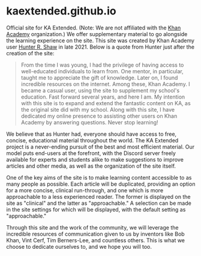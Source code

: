 # kaextended.github.io

Official site for KA Extended. (Note: We are not affiliated with the [Khan Academy](https://www.khanacademy.org/) organization.) We offer supplementary material to go alongside the learning experience on the site. This site was created by Khan Academy user [Hunter R. Shaw](https://www.khanacademy.org/profile/HunterRShaw/projects) in late 2021. Below is a quote from Hunter just after the creation of the site:

> From the time I was young, I had the privilege of having access to well-educated individuals to learn from. One mentor, in particular, taught me to appreciate the gift of knowledge. Later on, I found incredible resources on the internet. Among these, Khan Academy. I became a casual user, using the site to supplement my school's education. Fast forward several years, and here I am. My intention with this site is to expand and extend the fantastic content on KA, as the original site did with my school. Along with this site, I have dedicated my online presence to assisting other users on Khan Academy by answering questions. Never stop learning!

We believe that as Hunter had, everyone should have access to free, concise, educational material throughout the world. The KA Extended project is a never-ending pursuit of the best and most efficient material. Our model puts end-users at the forefront, with the Discord server freely available for experts and students alike to make suggestions to improve articles and other media, as well as the organization of the site itself.

One of the key aims of the site is to make learning content accessible to as many people as possible. Each article will be duplicated, providing an option for a more concise, clinical run-through, and one which is more approachable to a less experienced reader. The former is displayed on the site as "clinical" and the latter as "approachable." A selection can be made in the site settings for which will be displayed, with the default setting as "approachable."

Through this site and the work of the community, we will leverage the incredible resources of communication given to us by inventors like Bob Khan, Vint Cerf, Tim Berners-Lee, and countless others. This is what we choose to dedicate ourselves to, and we hope you will too.
